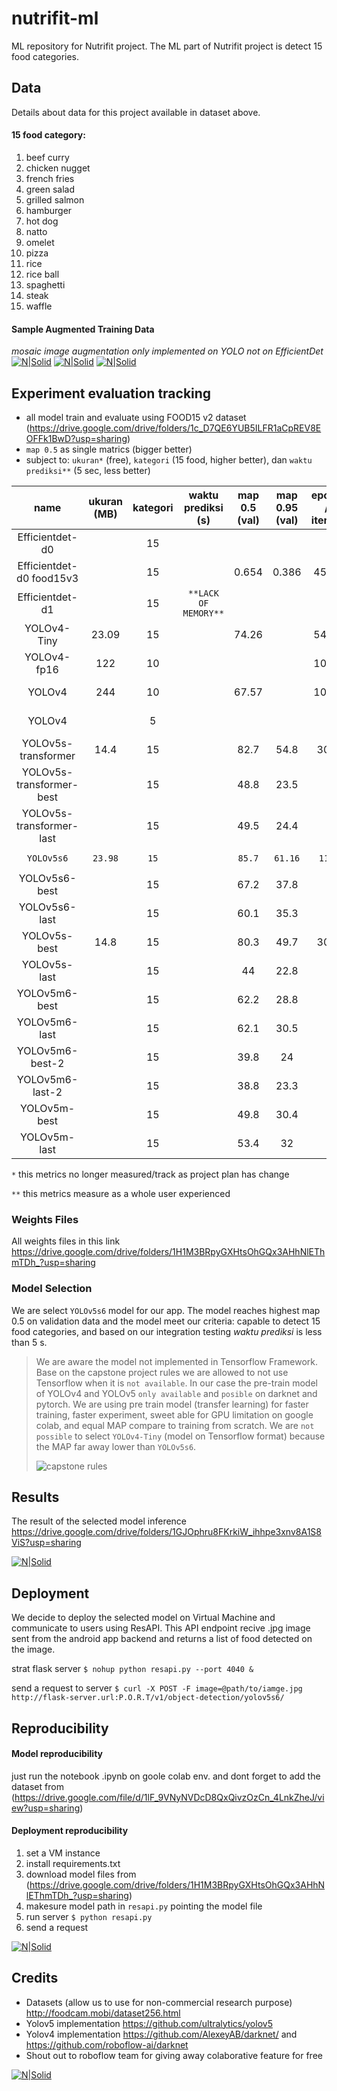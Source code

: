 # nutrifit-ml
ML repository for Nutrifit project. The ML part of Nutrifit project is detect 15 food categories.

## Data
Details about data for this project available in dataset above.

#### 15 food category:
1. beef curry
2. chicken nugget
3. french fries
4. green salad
5. grilled salmon
6. hamburger
7. hot dog
8. natto
9. omelet
10. pizza
11. rice
12. rice ball
13. spaghetti
14. steak
15. waffle

#### Sample Augmented Training Data
*mosaic image augmentation only implemented on YOLO not on EfficientDet*
[![N|Solid](https://raw.githubusercontent.com/hamzahmhmmd/nutrifit-ml/master/train_batch0.jpg)]()
[![N|Solid](https://raw.githubusercontent.com/hamzahmhmmd/nutrifit-ml/master/train_batch1.jpg)]()
[![N|Solid](https://raw.githubusercontent.com/hamzahmhmmd/nutrifit-ml/master/train_batch2.jpg)]()

## Experiment evaluation tracking
- all model train and evaluate using FOOD15 v2 dataset (https://drive.google.com/drive/folders/1c_D7QE6YUB5ILFR1aCpREV8EOFFk1BwD?usp=sharing)
- `map 0.5` as single matrics (bigger better)
- subject to: `ukuran*` (free), `kategori` (15 food, higher better), dan `waktu prediksi**` (5 sec, less better)

|           name           | ukuran (MB) | kategori | waktu prediksi (s) | map 0.5 (val) | map 0.95 (val) | epoch / iterasi |weights files|
|:------------------------:|:-----------:|:--------:|:------------------:|:-------------:|:--------------:|:---------------:|:-----------:|
| Efficientdet-d0          |             |       15 |                    |               |                |                 |  tf (saved) |
| Efficientdet-d0 food15v3 |             |       15 |                    | 0.654         | 0.386          |            4500 |  tf (saved) |
| Efficientdet-d1          |             |       15 |`**LACK OF MEMORY**`|               |                |                 |             |
| YOLOv4-Tiny              |       23.09 |       15 |                    | 74.26         |                |            5452 |  tf (saved) |
| YOLOv4-fp16              |         122 |       10 |                    |               |                |            1000 |  tf (saved) |
| YOLOv4                   |         244 |       10 |                    | 67.57         |                |            1000 |  tf (saved) |
| YOLOv4                   |             |        5 |                    |               |                |                 |  tf (saved) |
| YOLOv5s-transformer      |        14.4 |       15 |                    | 82.7          | 54.8           |             301 |pytorch (.pt)|
| YOLOv5s-transformer-best |             |       15 |                    | 48.8          | 23.5           |                 |pytorch (.pt)|
| YOLOv5s-transformer-last |             |       15 |                    | 49.5          | 24.4           |                 |pytorch (.pt)|
| `YOLOv5s6`               |     `23.98` |      `15`|                    | `85.7`        | `61.16`        |            `111`|`pytorch (.pt)`|
| YOLOv5s6-best            |             |       15 |                    | 67.2          | 37.8           |                 |pytorch (.pt)|
| YOLOv5s6-last            |             |       15 |                    | 60.1          | 35.3           |                 |pytorch (.pt)|
| YOLOv5s-best             |        14.8 |       15 |                    | 80.3          | 49.7           |             300 |pytorch (.pt)|
| YOLOv5s-last             |             |       15 |                    | 44            | 22.8           |                 |pytorch (.pt)|
| YOLOv5m6-best            |             |       15 |                    | 62.2          | 28.8           |                 |pytorch (.pt)|
| YOLOv5m6-last            |             |       15 |                    | 62.1          | 30.5           |                 |pytorch (.pt)|
| YOLOv5m6-best-2          |             |       15 |                    | 39.8          | 24             |                 |pytorch (.pt)|
| YOLOv5m6-last-2          |             |       15 |                    | 38.8          | 23.3           |                 |pytorch (.pt)|
| YOLOv5m-best             |             |       15 |                    | 49.8          | 30.4           |                 |pytorch (.pt)|
| YOLOv5m-last             |             |       15 |                    | 53.4          | 32             |                 |pytorch (.pt)|

`*` this metrics no longer measured/track as project plan has change

`**` this metrics measure as a whole user experienced

### Weights Files
All weights files in this link https://drive.google.com/drive/folders/1H1M3BRpyGXHtsOhGQx3AHhNlEThmTDh_?usp=sharing 

### Model Selection
We are select `YOLOv5s6` model for our app. 
The model reaches highest map 0.5 on validation data and the model meet our criteria: capable to detect 15 food categories, 
and based on our integration testing *waktu prediksi* is less than 5 s. 

> We are aware the model not implemented in Tensorflow Framework. Base on the capstone project rules we are allowed to not use Tensorflow when it is `not available`. In our case the pre-train model of YOLOv4 and YOLOv5 `only available` and `posible` on darknet and pytorch. We are using pre train model (transfer learning) for faster training, faster experiment, sweet able for GPU limitation on google colab, and equal MAP compare to training from scratch. We are `not possible` to select `YOLOv4-Tiny` (model on Tensorflow format) because the MAP far away lower than `YOLOv5s6`.
> 
> ![capstone rules](https://raw.githubusercontent.com/hamzahmhmmd/nutrifit-ml/master/capstone-rules.jpg)

## Results
The result of the selected model inference https://drive.google.com/drive/folders/1GJOphru8FKrkiW_ihhpe3xnv8A1S8ViS?usp=sharing

[![N|Solid](https://raw.githubusercontent.com/hamzahmhmmd/nutrifit-ml/master/results.jpg?token=ALAAYUGUXFY2CQOPGJUQ32TAXU6VA)]()

## Deployment
We decide to deploy the selected model on Virtual Machine and communicate to users using ResAPI.
This API endpoint recive .jpg image sent from the android app backend and returns a list of food detected on the image.

strat flask server `$ nohup python resapi.py --port 4040 &`

send a request to server `$ curl -X POST -F image=@path/to/iamge.jpg http://flask-server.url:P.O.R.T/v1/object-detection/yolov5s6/`

## Reproducibility
#### Model reproducibility
just run the notebook .ipynb on goole colab env. and dont forget to add the dataset from (https://drive.google.com/file/d/1lF_9VNyNVDcD8QxQivzOzCn_4LnkZheJ/view?usp=sharing)
#### Deployment reproducibility
1. set a VM instance
2. install requirements.txt
3. download model files from (https://drive.google.com/drive/folders/1H1M3BRpyGXHtsOhGQx3AHhNlEThmTDh_?usp=sharing)
4. makesure model path in `resapi.py` pointing the model file
5. run server `$ python resapi.py`
6. send a request

[![N|Solid](https://raw.githubusercontent.com/hamzahmhmmd/nutrifit-ml/master/resAPI.jpg?token=ALAAYUEI3L6ZDQAO3GXSRPTAXU6J2)]()

## Credits
- Datasets (allow us to use for non-commercial research purpose) http://foodcam.mobi/dataset256.html
- Yolov5 implementation https://github.com/ultralytics/yolov5
- Yolov4 implementation https://github.com/AlexeyAB/darknet/ and https://github.com/roboflow-ai/darknet
- Shout out to roboflow team for giving away colaborative feature for free

[![N|Solid](https://mirrors.creativecommons.org/presskit/buttons/88x31/png/by-nc.png)]()
